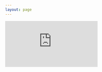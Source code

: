 ```yaml
---
layout: page
---
```


<embed src="https://yovnajunglee.github.io/YovnaJunglee_CV.pdf" type="application/pdf" />

